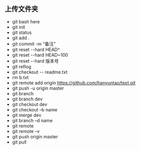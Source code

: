 ## 上传文件夹
* git bash here
* git init
* git status
* git add .
* git commit -m “备注”
* git reset --hard HEAD^
* git reset --hard HEAD~100
* git reset --hard 版本号
* git reflog
* git checkout -- readme.txt
* rm b.txt
* git remote add origin https://github.com/hanyuntao/text.git
* git push -u origin master
* git branch
* git branch dev
* git checkout dev
* git checkout –b name
* git merge dev
* git branch –d name
* git remote
* git remote –v
* git push origin master
* git pull